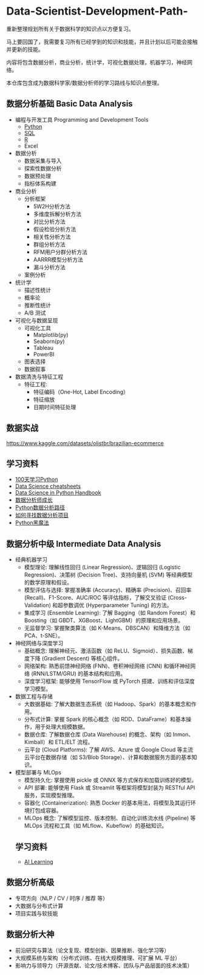 # Data-Scientist-Development-Path-
重新整理规划所有关于数据科学的知识点以方便复习。


马上要回国了，我需要复习所有已经学到的知识和技能，并且计划以后可能会接触并更新的技能。

内容将包含数据分析，商业分析，统计学，可视化数据处理，机器学习，神经网络。

本仓库包含成为数据科学家/数据分析师的学习路线与知识点整理。


## 数据分析基础 Basic Data Analysis
- 编程与开发工具 Programming and Development Tools
  - [Python](Python.md)
  - [SQL](SQL.md)
  - [R](R.md) 
  - Excel
- 数据分析
  - 数据采集与导入
  - 探索性数据分析 
  - 数据预处理
  - 指标体系构建
- 商业分析
  - 分析框架
    - 5W2H分析方法
    - 多维度拆解分析方法
    - 对比分析方法
    - 假设检验分析方法
    - 相关性分析方法
    - 群组分析方法
    - RFM用户分群分析方法
    - AARRR模型分析方法
    - 漏斗分析方法
  - 案例分析
- 统计学
  - 描述性统计
  - 概率论
  - 推断性统计
  - A/B 测试
- 可视化与数据呈现
  - 可视化工具
    - Matplotlib(py)
    - Seaborn(py)
    - Tableau
    - PowerBI 
  - 图表选择
  - 数据叙事 
- 数据清洗与特征工程
  - 特征工程:
    - 特征编码（One-Hot, Label Encoding）
    - 特征缩放
    - 日期时间特征处理
## 数据实战
https://www.kaggle.com/datasets/olistbr/brazilian-ecommerce 
## 学习资料
- [100天学习Python](https://github.com/jackfrued/Python-100-Days/blob/master/Day66-80/71.NumPy%E7%9A%84%E5%BA%94%E7%94%A8-4.md)
- [Data Science cheatsheets](https://github.com/FavioVazquez/ds-cheatsheets?tab=readme-ov-file)
- [Data Science in Python Handbook](https://github.com/wangyingsm/Python-Data-Science-Handbook/blob/master/notebooks/01.05-IPython-And-Shell-Commands.ipynb)
- [数据分析师成长](https://zhuanlan.zhihu.com/p/478792950)
- [Python数据分析路径](https://zhuanlan.zhihu.com/p/29813260)
- [如何寻找数据分析项目](https://www.zhihu.com/question/68476755/answer/1084320060)
- [Python黑魔法](https://www.zhihu.com/question/431725755/answer/1596178843)


## 数据分析中级 Intermediate Data Analysis

- 经典机器学习
  - 模型理论: 理解线性回归 (Linear Regression)、逻辑回归 (Logistic Regression)、决策树 (Decision Tree)、支持向量机 (SVM) 等经典模型的数学原理和假设。
  - 模型评估与选择: 掌握准确率 (Accuracy)、精确率 (Precision)、召回率 (Recall)、F1-Score、AUC/ROC 等评估指标，了解交叉验证 (Cross-Validation) 和超参数调优 (Hyperparameter Tuning) 的方法。
  - 集成学习 (Ensemble Learning): 了解 Bagging（如 Random Forest）和 Boosting（如 GBDT、XGBoost、LightGBM）的原理和应用场景。
  - 无监督学习: 掌握聚类算法（如 K-Means、DBSCAN）和降维方法（如 PCA、t-SNE）。
- 神经网络与深度学习
  - 基础概念: 理解神经元、激活函数（如 ReLU、Sigmoid）、损失函数、梯度下降 (Gradient Descent) 等核心组件。
  - 网络架构: 熟悉前馈神经网络 (FNN)、卷积神经网络 (CNN) 和循环神经网络 (RNN/LSTM/GRU) 的基本结构和应用。
  - 深度学习框架: 能够使用 TensorFlow 或 PyTorch 搭建、训练和评估深度学习模型。
- 数据工程与存储
  - 大数据基础: 了解大数据生态系统（如 Hadoop、Spark）的基本概念和作用。
  - 分布式计算: 掌握 Spark 的核心概念（如 RDD、DataFrame）和基本操作，用于处理大规模数据。
  - 数据仓库: 了解数据仓库 (Data Warehouse) 的概念、架构（如 Inmon、Kimball）和 ETL/ELT 流程。
  - 云平台 (Cloud Platforms): 了解 AWS、Azure 或 Google Cloud 等主流云平台在数据存储（如 S3/Blob Storage）、计算和数据服务方面的基本知识。
- 模型部署与 MLOps
  - 模型持久化: 掌握使用 pickle 或 ONNX 等方式保存和加载训练好的模型。
  - API 部署: 能够使用 Flask 或 Streamlit 等框架将模型封装为 RESTful API 服务，实现模型推理。
  - 容器化 (Containerization): 熟悉 Docker 的基本用法，将模型及其运行环境打包成容器。
  - MLOps 概念: 了解模型监控、版本控制、自动化训练流水线 (Pipeline) 等 MLOps 流程和工具（如 MLflow、Kubeflow）的基础知识。
  ##  学习资料
  - [AI Learning](https://github.com/apachecn/ailearning/blob/master/docs/ml/1.md)

    
## 数据分析高级
- 专项方向（NLP / CV / 时序 / 推荐 等）
- 大数据与分布式计算
- 项目实践与软技能

## 数据分析大神
- 前沿研究与算法（论文复现、模型创新、因果推断、强化学习等）
- 大规模系统与架构（分布式训练、在线大规模推理、可扩展 ML 平台）
- 影响力与领导力（开源贡献、论文/技术博客、团队与产品层面的技术决策）
